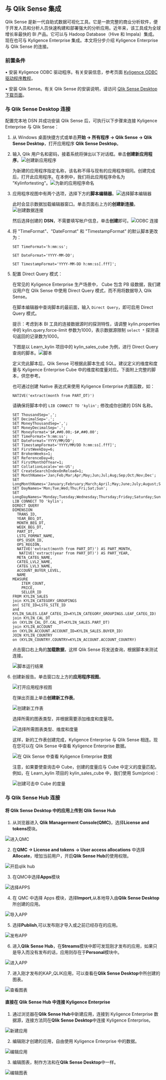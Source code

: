 



## 与 Qlik Sense 集成

Qlik Sense 
是新一代自助式数据可视化工具。它是一款完整的商业分析软件，便于开发人员和分析人员快速构建和部署强大的分析应用。近年来，该工具成为全球增长率最快的 BI 产品。它可以与 Hadoop Database（Hive 和 Impala）集成。现在也可与 Kyligence Enterprise 集成。本文将分步介绍 Kyligence Enterprise 与 Qlik Sense 的连接。

### 前置条件

• 安装 Kyligence ODBC 驱动程序。有关安装信息，参考页面 [Kyligence ODBC 驱动程序教程](../driver/kyligence_odbc.cn.md)。

• 安装 Qlik Sense。有关 Qlik Sense 的安装说明，请访问 [Qlik Sense Desktop 下载页面](https://www.qlik.com/us/try-or-buy/download-qlik-sense)。


### 与 Qlik Sense Desktop 连接
配置完本地 DSN 并成功安装 Qlik Sense 后，可执行以下步骤来连接 Kyligence Enterprise 与 Qlik Sense：

1. 从 Windows 桌面快捷方式或单击**开始 -> 所有程序 -> Qlik Sense -> Qlik Sense Desktop**，打开应用程序 **Qlik Sense Desktop**。

2. 输入 Qlik 用户名和密码，接着系统将弹出以下对话框。单击**创建新应用程序**。![创建新应用程序](images/Qlik/001-welcome_to_qlik_desktop.cn.png)

   为新建的应用程序指定名称，该名称不得与现有的应用程序相同。创建完成后，打开此应用程序。在本例中，我们将此应用程序命名为 "Kylinfortesting"。![为新的应用程序命名](images/Qlik/002-create_new_application.cn.png)

3. 应用程序视图中有两个选项，选择下方的**脚本编辑器**。![选择脚本编辑器](images/Qlik/003-script_editor.cn.png)

   此时会显示数据加载编辑器窗口。单击页面右上方的**创建新连接**。![创建数据连接](images/Qlik/004-create_data_connection.cn.png)

   然后选择创建的 **DSN**，不需要填写帐户信息，单击**创建**即可。![ODBC 连接](images/Qlik/005-odbc_connection.png)

4. 将 "TimeFormat"、"DateFormat" 和 "TimestampFormat" 的默认脚本更改为：

   `SET TimeFormat='h:mm:ss';`

   `SET DateFormat='YYYY-MM-DD';`

   `SET TimestampFormat='YYYY-MM-DD h:mm:ss[.fff]';`

5. 配置 Direct Query 模式：

   在常见的 Kyligence Enterprise 生产场景中， Cube 包含 PB 级数据，我们建议用户在 Qlik Sense 中使用 Direct Query 模式，而不用将数据导入 Qlik Sense。

   在脚本编辑器中查询脚本的最前面，输入 `Direct Query`，即可启用 Direct Query 模式。 
   
   提示：考虑到本 BI 工具的连接数据源时的探测特性，请调整 kylin.properties 中的 kylin.query.force-limit 参数为1000，表示数据源限制 `select *` 探测语句返回的记录数为1000。

   下图是以 Learn_kylin 项目中的 kylin_sales_cube 为例，进行 Direct Query 查询的脚本。![脚本](images/Qlik/006-script_run_result.cn.png)

   定义完此脚本后，Qlik Sense 可根据此脚本生成 SQL。建议定义的维度和度量与 Kyligence Enterprise Cube 中的维度和度量对应。下面附上完整的脚本，供您参考。

   也可通过创建 Native 表达式来使用 Kyligence Enterprise 内置函数，如：

   `NATIVE('extract(month from PART_DT)')` 

   请确保将脚本中的 `LIB CONNECT TO 'kylin';` 修改成你创建的 DSN 名称。

   ```
   SET ThousandSep=',';
   SET DecimalSep='.';
   SET MoneyThousandSep=',';
   SET MoneyDecimalSep='.';
   SET MoneyFormat='$#,##0.00;-$#,##0.00';
   SET TimeFormat='h:mm:ss';
   SET DateFormat='YYYY/MM/DD';
   SET TimestampFormat='YYYY/MM/DD h:mm:ss[.fff]';
   SET FirstWeekDay=6;
   SET BrokenWeeks=1;
   SET ReferenceDay=0;
   SET FirstMonthOfYear=1;
   SET CollationLocale='en-US';
   SET CreateSearchIndexOnReload=1;
   SET MonthNames='Jan;Feb;Mar;Apr;May;Jun;Jul;Aug;Sep;Oct;Nov;Dec';
   SET LongMonthNames='January;February;March;April;May;June;July;August;September;October;November;December';
   SET DayNames='Mon;Tue;Wed;Thu;Fri;Sat;Sun';
   SET LongDayNames='Monday;Tuesday;Wednesday;Thursday;Friday;Saturday;Sunday';
   LIB CONNECT TO 'kylin';
   DIRECT QUERY
   DIMENSION 
     TRANS_ID,
     YEAR_BEG_DT,
     MONTH_BEG_DT,
     WEEK_BEG_DT,
     PART_DT,
     LSTG_FORMAT_NAME,
     OPS_USER_ID,
     OPS_REGION,
     NATIVE('extract(month from PART_DT)') AS PART_MONTH,
      NATIVE('extract(year from PART_DT)') AS PART_YEAR,
     META_CATEG_NAME,
     CATEG_LVL2_NAME,
     CATEG_LVL3_NAME,
     ACCOUNT_BUYER_LEVEL,
     NAME
   MEASURE
       ITEM_COUNT,
       PRICE,
       SELLER_ID
   FROM KYLIN_SALES 
   join KYLIN_CATEGORY_GROUPINGS  
   on( SITE_ID=LSTG_SITE_ID 
   and KYLIN_SALES.LEAF_CATEG_ID=KYLIN_CATEGORY_GROUPINGS.LEAF_CATEG_ID)
   join KYLIN_CAL_DT
   on (KYLIN_CAL_DT.CAL_DT=KYLIN_SALES.PART_DT)
   join KYLIN_ACCOUNT 
   on (KYLIN_ACCOUNT.ACCOUNT_ID=KYLIN_SALES.BUYER_ID)
   JOIN KYLIN_COUNTRY
   on (KYLIN_COUNTRY.COUNTRY=KYLIN_ACCOUNT.ACCOUNT_COUNTRY)
   ```

   点击窗口右上角的**加载数据**，这样 Qlik Sense 将发送查询，根据脚本来测试连接。

   ![脚本运行结果](images/Qlik/007-load_data.cn.png)

6. 创建新报告。单击窗口左上方的**应用程序视图**。

   ![打开应用程序视图](images/Qlik/008-go_to_app_overview.cn.png)

   在弹出页面上单击**创建新工作表**。

   ![创建新工作表](images/Qlik/009-create_new_report.cn.png)

   选择所需的图表类型，并根据需要添加维度和度量项。

   ![选择所需图表类型、维度和度量](images/Qlik/010-add_dimension.cn.png)

   这样，新的工作表创建完成，Kyligence Enterprise 与 Qlik Sense 相连。现在您可以在 Qlik Sense 中查看 Kyligence Enterprise 数据。

   ![在 Qlik Sense 中查看 Kyligence Enterprise 数据](images/Qlik/011-view_kap_data.cn.png)

   注意，如果要使查询击中 Cube，创建的度量应与 Cube 中定义的度量匹配。例如，在 Learn_kylin 项目的 kylin_sales_cube 中，我们使用 Sum(price)：

   ![创建可击中 Cube 的度量](images/Qlik/012-measure.cn.png)

### 与 Qlik Sense Hub 连接 


#### 将 Qlik Sense Desktop 中的应用上传到 Qlik Sense Hub

1. 从浏览器进入 **Qlik Managerment Console(QMC)**，选择**License and tokens**模块。

![进入QMC](images/Qlik/01-licenses.PNG)

2. 在**QMC -> License and tokens -> User access allocations** 中选择**Allocate**，增加当前用户，开启**Qlik Sense Hub**的使用权限。

![开启qlik hub](images/Qlik/02-user_access.PNG)

3. 在QMC中选择**Apps**模块

![选择APPS](images/Qlik/03-apps.PNG)

4. 在 QMC 中选择 Apps 模块，选择**Import**,从本地导入由**Qlik Sense Desktop**所创建的应用。

![导入APP](images/Qlik/04-add_apps.PNG)

5. 选择**Publish**,可以发布刚才导入或之前已经存在的应用。

![发布APP](images/Qlik/05-publish_app.PNG)

6. 进入**Qlik Sense Hub**，在**Streams**模块中即可发现刚才发布的应用，如果只是导入而没有发布的话，应用则存在于**Personal**模块中。

![进入APP](images/Qlik/06_hub_app.PNG)

7. 进入刚才发布的KAP_QLIK应用，可以查看在**Qlik Sense Desktop**中所创建的图表。

![查看图表](images/Qlik/07_hub_qlik.PNG)


#### 直接在 Qlik Sense Hub 中连接 Kyligence Enterprise

1. 通过浏览器在**Qlik Sense Hub**中新建应用，连接到 Kyligence Enterprise 数据源，连接方法同在**Qlik Sense Desktop**中连接 Kyligence Enterprise。

![新建应用](images/Qlik/08_hub_create.PNG)

2. 编辑刚才创建的应用，自由使用 Kyligence Enterprise 中的数据。

![编辑应用](images/Qlik/09_hub_table.PNG)

3. 编辑图表，制作方法和在**Qlik Sense Desktop**中一样。

![编辑图表](images/Qlik/10_hub_complete.PNG)




